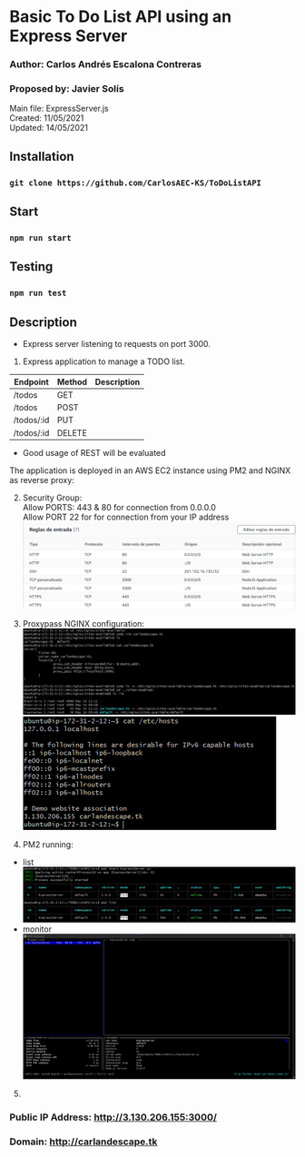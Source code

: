 # Basic To Do List API using an Express Server

### Author: Carlos Andrés Escalona Contreras 
### Proposed by: Javier Solís
Main file: ExpressServer.js  
Created: 11/05/2021  
Updated: 14/05/2021

## Installation
### `git clone https://github.com/CarlosAEC-KS/ToDoListAPI`

## Start
### `npm run start`

## Testing
### `npm run test`

## Description
* Express server listening to requests on port 3000.

1. Express application to manage a TODO list.

| Endpoint | Method | Description |
|-|-|-|
| /todos | GET |
| /todos | POST |
| /todos/:id | PUT |
| /todos/:id | DELETE |

* Good usage of REST will be evaluated

The application is deployed in an AWS EC2 instance using PM2 and NGINX as reverse proxy:

2. Security Group:  
Allow PORTS: 443 & 80 for connection from 0.0.0.0  
Allow PORT 22 for for connection from your IP address  
![Security Group](./config/SecurityGroup.png)  

3. Proxypass NGINX configuration:
![NGINX Config](./config/NGINX_config_1.png) 
![NGINX Config](./config/NGINX_config_2.png)

4. PM2 running:
* list
![PM2 Running 1](./config/PM2_running_list.png)  
* monitor
![PM2 Running 2](./config/PM2_running_monit.png)  
5. 
### Public IP Address: http://3.130.206.155:3000/
### Domain: http://carlandescape.tk